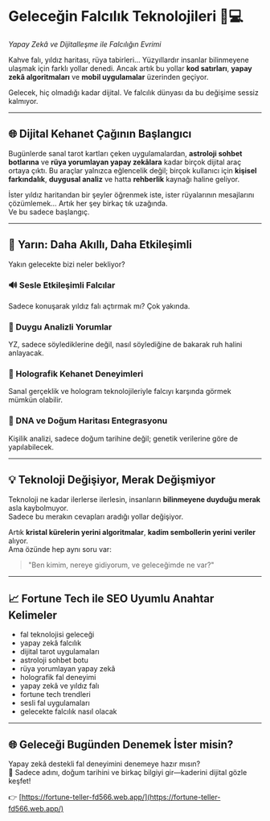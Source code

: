 # Geleceğin Falcılık Teknolojileri 🔮💻  
*Yapay Zekâ ve Dijitalleşme ile Falcılığın Evrimi*

Kahve falı, yıldız haritası, rüya tabirleri… Yüzyıllardır insanlar bilinmeyene ulaşmak için farklı yollar denedi. Ancak artık bu yollar **kod satırları**, **yapay zekâ algoritmaları** ve **mobil uygulamalar** üzerinden geçiyor.

Gelecek, hiç olmadığı kadar dijital. Ve falcılık dünyası da bu değişime sessiz kalmıyor.

---

## 🌐 Dijital Kehanet Çağının Başlangıcı

Bugünlerde sanal tarot kartları çeken uygulamalardan, **astroloji sohbet botlarına** ve **rüya yorumlayan yapay zekâlara** kadar birçok dijital araç ortaya çıktı. Bu araçlar yalnızca eğlencelik değil; birçok kullanıcı için **kişisel farkındalık**, **duygusal analiz** ve hatta **rehberlik** kaynağı haline geliyor.

İster yıldız haritandan bir şeyler öğrenmek iste, ister rüyalarının mesajlarını çözümlemek… Artık her şey birkaç tık uzağında.  
Ve bu sadece başlangıç.

---

## 🤖 Yarın: Daha Akıllı, Daha Etkileşimli

Yakın gelecekte bizi neler bekliyor?

### 🔊 Sesle Etkileşimli Falcılar  
Sadece konuşarak yıldız falı açtırmak mı? Çok yakında.

### 🧠 Duygu Analizli Yorumlar  
YZ, sadece söylediklerine değil, nasıl söylediğine de bakarak ruh halini anlayacak.

### 🪩 Holografik Kehanet Deneyimleri  
Sanal gerçeklik ve hologram teknolojileriyle falcıyı karşında görmek mümkün olabilir.

### 🧬 DNA ve Doğum Haritası Entegrasyonu  
Kişilik analizi, sadece doğum tarihine değil; genetik verilerine göre de yapılabilecek.

---

## 💡 Teknoloji Değişiyor, Merak Değişmiyor

Teknoloji ne kadar ilerlerse ilerlesin, insanların **bilinmeyene duyduğu merak** asla kaybolmuyor.  
Sadece bu merakın cevapları aradığı yollar değişiyor.

Artık **kristal kürelerin yerini algoritmalar**, **kadim sembollerin yerini veriler** alıyor.  
Ama özünde hep aynı soru var:  
> "Ben kimim, nereye gidiyorum, ve geleceğimde ne var?"

---

## 📈 Fortune Tech ile SEO Uyumlu Anahtar Kelimeler

- fal teknolojisi geleceği  
- yapay zekâ falcılık  
- dijital tarot uygulamaları  
- astroloji sohbet botu  
- rüya yorumlayan yapay zekâ  
- holografik fal deneyimi  
- yapay zekâ ve yıldız falı  
- fortune tech trendleri  
- sesli fal uygulamaları  
- gelecekte falcılık nasıl olacak  

---

## 🌐 Geleceği Bugünden Denemek İster misin?

Yapay zekâ destekli fal deneyimini denemeye hazır mısın?  
🎯 Sadece adını, doğum tarihini ve birkaç bilgiyi gir—kaderini dijital gözle keşfet!

👉 [https://fortune-teller-fd566.web.app/](https://fortune-teller-fd566.web.app/)
